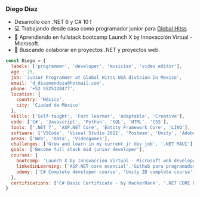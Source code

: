 ### Diego Díaz

- Desarrollo con .NET 6 y C# 10 ! 
- :computer: Trabajando desde casa como programador junior para [Global Hitss](https://globalhitss.com/)
- 🌱 Aprendiendo en fullstack bootcamp Launch X by Innovacción Virtual - Microsoft.
- 👯 Buscando colaborar en proyectos .NET y proyectos web.  



```js
const Diego = {
  labels: ['programmer', 'developer', 'musician', 'video editor'],
  age : 25,
  job: 'Junior Programmer at Global Hitss USA division in Mexico',
  email: 'd_diazmendoza@hotmail.com',
  phone: '+52 5525228477',
  location: {
    country: 'México',
    city: 'Ciudad de México'
  },
  skills: ['Self-taught', 'Fast learner', 'Adaptable', 'Creative'],
  code: ['C#', 'Javascript', 'Python', 'SQL', 'HTML', 'CSS'],
  tools: ['.NET 7', 'ASP.NET Core', 'Entity Framework Core', 'LINQ'],
  software: ['VSCode', 'Visual Studio 2022', 'Postman', 'Unity', 'Adobe: Pr, Ae, Ps, Ai' ],
  areas: ['Web', 'Data', 'Videogames'],
  challenges: ['Grow and learn in my current jr dev job', '.NET MAUI']
  goals: ['Become full stack mid junior developer'],
  courses: {
    bootcamp: 'Launch X by Innovaccion Virtual - Microsoft web developer bootcamp',
    linkedinLearning: ['ASP.NET core esencial','Github para programadores', '.NET6 esencial', 'LINQ con C#'],
    udemy: ['C# Complete developer course', 'Unity 2D complete course'],
  },
  certifications: ['C# Basic Certificate - by HackerRank', '.NET CORE Esencial - by LinkedInLearning','Github para desarrolladores - by LinkedInLearning'],
}
```



